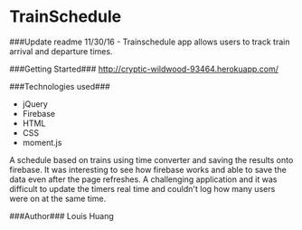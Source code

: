 # TrainSchedule
###Update readme 11/30/16 - 
Trainschedule app allows users to track train arrival and departure times. 

###Getting Started###
http://cryptic-wildwood-93464.herokuapp.com/

###Technologies used###
* jQuery
* Firebase
* HTML
* CSS
* moment.js



A schedule based on trains using time converter and saving the results onto firebase. It was interesting to see how firebase works and able to save the data even after the page refreshes.
A challenging application and it was difficult to update the timers real time and couldn't log how many users were on at the same time.


###Author###
Louis Huang
